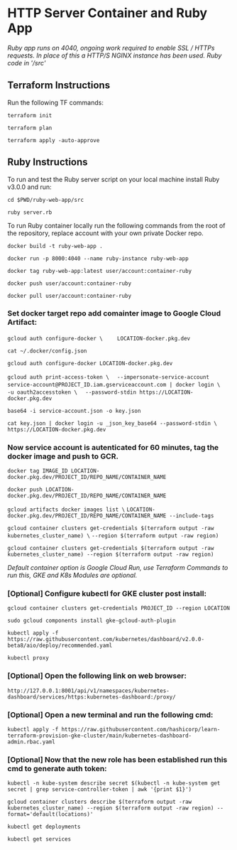 # HTTP Server Container and Ruby App
*Ruby app runs on 4040, ongoing work required to enable SSL / HTTPs requests.  In place of this a HTTP/S NGINX instance has been used.  Ruby code in '/src'*

## Terraform Instructions

Run the following TF commands:

`terraform init`

`terraform plan`

`terraform apply -auto-approve`

## Ruby Instructions

To run and test the Ruby server script on your local machine install Ruby v3.0.0 and run:

`cd $PWD/ruby-web-app/src`

`ruby server.rb`

To run Ruby container locally run the following commands from the root of the repository, replace account with your own private Docker repo.

`docker build -t ruby-web-app .`

`docker run -p 8000:4040 --name ruby-instance ruby-web-app`

`docker tag ruby-web-app:latest user/account:container-ruby`

`docker push user/account:container-ruby`

`docker pull user/account:container-ruby`

### Set docker target repo add  comainter image to Google Cloud Artifact:

`gcloud auth configure-docker \`
`    LOCATION-docker.pkg.dev`

`cat ~/.docker/config.json`

`gcloud auth configure-docker LOCATION-docker.pkg.dev`

`gcloud auth print-access-token \`
`  --impersonate-service-account  service-account@PROJECT_ID.iam.gserviceaccount.com | docker login \`
`  -u oauth2accesstoken \`
`  --password-stdin https://LOCATION-docker.pkg.dev`

`base64 -i service-account.json -o key.json`

`cat key.json | docker login -u _json_key_base64 --password-stdin \`
`https://LOCATION-docker.pkg.dev`

### Now service account is autenticated for 60 minutes, tag the docker image and push to GCR.

`docker tag IMAGE_ID LOCATION-docker.pkg.dev/PROJECT_ID/REPO_NAME/CONTAINER_NAME`

`docker push LOCATION-docker.pkg.dev/PROJECT_ID/REPO_NAME/CONTAINER_NAME`

`gcloud artifacts docker images list \`
`LOCATION-docker.pkg.dev/PROJECT_ID/REPO_NAME/CONTAINER_NAME --include-tags`

`gcloud container clusters get-credentials $(terraform output -raw kubernetes_cluster_name) \`
`--region $(terraform output -raw region)`

`gcloud container clusters get-credentials $(terraform output -raw kubernetes_cluster_name) --region $(terraform output -raw region)`

*Default container option is Google Cloud Run, use Terraform Commands to run this, GKE and K8s Modules are optional.*

### [Optional] Configure kubectl for GKE cluster post install:

`gcloud container clusters get-credentials PROJECT_ID --region LOCATION`

`sudo gcloud components install gke-gcloud-auth-plugin`

`kubectl apply -f https://raw.githubusercontent.com/kubernetes/dashboard/v2.0.0-beta8/aio/deploy/recommended.yaml`

`kubectl proxy`

### [Optional] Open the following link on web browser:
`http://127.0.0.1:8001/api/v1/namespaces/kubernetes-dashboard/services/https:kubernetes-dashboard:/proxy/`

### [Optional] Open a new terminal and run the following cmd:
`kubectl apply -f https://raw.githubusercontent.com/hashicorp/learn-terraform-provision-gke-cluster/main/kubernetes-dashboard-admin.rbac.yaml`

### [Optional] Now that the new role has been established run this cmd to generate auth token:
`kubectl -n kube-system describe secret $(kubectl -n kube-system get secret | grep service-controller-token | awk '{print $1}')`

`gcloud container clusters describe $(terraform output -raw kubernetes_cluster_name) --region $(terraform output -raw region) --format='default(locations)'`

`kubectl get deployments`

`kubectl get services`